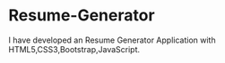 # Resume-Generator
I have developed an Resume Generator Application with HTML5,CSS3,Bootstrap,JavaScript.
